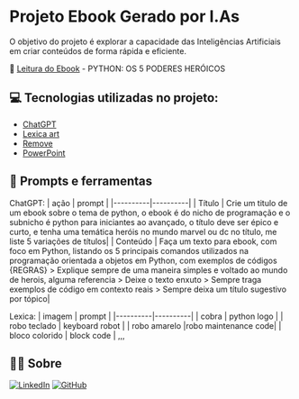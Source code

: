 # Projeto Ebook Gerado por I.As
O objetivo do projeto é explorar a capacidade das Inteligências Artificiais em criar conteúdos de forma rápida e eficiente. 

📖 [Leitura do Ebook](.github/assets/EbookPython.pdf) - PYTHON: OS 5 PODERES HERÓICOS

## 💻 Tecnologias utilizadas no projeto:
 - [ChatGPT](https://chat.openai.com/) 
 - [Lexica art](https://lexica.art/)
 - [Remove](https://www.remove.bg/) 
 - [PowerPoint](https://www.microsoft.com/en/microsoft-365/powerpoint)

## 📰 Prompts e ferramentas
 ChatGPT:
| ação | prompt |
|----------|----------|
| Título | Crie um titulo de um ebook sobre o tema de python, o ebook é do nicho de programação e o subnicho é python para iniciantes ao avançado, o título deve ser épico e curto, e tenha uma temática heróis no mundo marvel ou dc no  título, me liste 5 variações de títulos|
| Conteúdo | Faça um texto para ebook, com foco em Python, listando os 5 principais comandos utilizados na programação orientada a objetos em Python, com exemplos de códigos {REGRAS} > Explique sempre de uma maneira simples e voltado ao mundo de herois, alguma referencia > Deixe o texto enxuto > Sempre traga exemplos de código em contexto reais > Sempre deixa um título sugestivo por tópico|

Lexica:
| imagem | prompt |
|----------|----------|
| cobra | python logo |
| robo teclado | keyboard robot |
| robo amarelo |robo maintenance code|
| bloco colorido | block code |
,,,
## 👨‍💻 Sobre
[![LinkedIn](https://img.shields.io/badge/LinkedIn-blue?style=for-the-badge&logo=linkedin&logoColor=white)](https://www.linkedin.com/in/flavioalessandropereira/)
[![GitHub](https://img.shields.io/badge/github-black?style=for-the-badge&logo=github&logoColor=white)](https://github.com/flavioalessandropereira)

